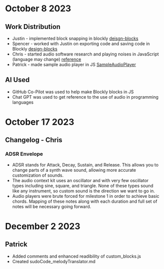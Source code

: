 # October 8 2023
## Work Distribution 
* Justin - implemented block snapping in blockly [deisgn-blocks](https://github.com/PatrickPolcuch/CPSC354Project/blob/main/design-blocks/custom_blocks.js)
* Spencer - worked with Justin on exporting code and saving code in Blockly [design-blocks](https://github.com/PatrickPolcuch/CPSC354Project/blob/main/design-blocks/custom_blocks.js)
* Chris - started audio software research and playing noises in JavaScript (language may change) [reference](https://gomakethings.com/how-to-play-a-sound-with-javascript/)
* Patrick - made sample audio player in JS [SampleAudioPlayer](https://github.com/PatrickPolcuch/CPSC354Project/blob/main/milestone1/SampleAudioPlayer.js)

## AI Used 
* GitHub Co-Pilot was used to help make Blockly blocks in JS 
* Chat GPT was used to get reference to the use of audio in programming languages

# October 17 2023
## Changelog - Chris
### ADSR Envelope 
* ADSR stands for Attack, Decay, Sustain, and Release.  This allows you to change parts of a synth wave sound, allowing more accurate customization of sounds.
* The audio context kit uses an oscillator and with very few oscillator types including sine, square, and triangle.  None of these types sound like any instrument, so custom sound is the direction we want to go in.
* Audio players were brute forced for milestone 1 in order to achieve basic chords.  Mapping of these notes along with each duration and full set of notes will be necessary going forward.

# December 2 2023
## Patrick
* Added comments and enhanced readibility of custom_blocks.js
* Created sudoCode_melodyTranslator.md